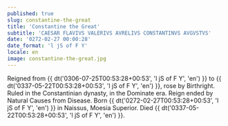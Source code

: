 ```yaml
---
published: true
slug: constantine-the-great
title: 'Constantine the Great'
subtitle: 'CAESAR FLAVIVS VALERIVS AVRELIVS CONSTANTINVS AVGVSTVS'
date: '0272-02-27 00:00:28'
date_format: 'l jS of F Y'
locale: en
image: constantine-the-great.jpg
---
```


Reigned from {{ dt('0306-07-25T00:53:28+00:53', 'l jS of F Y', 'en') }} to {{ dt('0337-05-22T00:53:28+00:53', 'l jS of F Y', 'en') }}, rose by Birthright. Ruled in the Constantinian dynasty, in the Dominate era. Reign ended by Natural Causes from Disease. Born {{ dt('0272-02-27T00:53:28+00:53', 'l jS of F Y', 'en') }} in Naissus, Moesia Superior. Died {{ dt('0337-05-22T00:53:28+00:53', 'l jS of F Y', 'en') }}.
